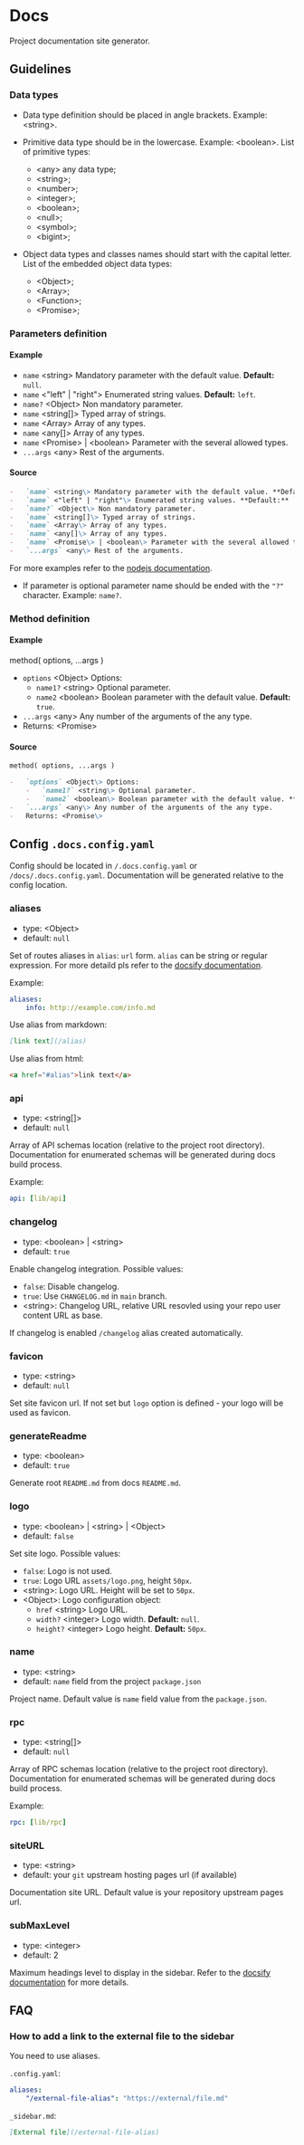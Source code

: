 # Docs

Project documentation site generator.

## Guidelines

### Data types

-   Data type definition should be placed in angle brackets. Example: <string\>.
-   Primitive data type should be in the lowercase. Example: <boolean\>. List of primitive types:

    -   <any\> any data type;
    -   <string\>;
    -   <number\>;
    -   <integer\>;
    -   <boolean\>;
    -   <null\>;
    -   <symbol\>;
    -   <bigint\>;

-   Object data types and classes names should start with the capital letter. List of the embedded object data types:
    -   <Object\>;
    -   <Array\>;
    -   <Function\>;
    -   <Promise\>;

### Parameters definition

<!-- tabs:start -->

#### **Example**

-   `name` <string\> Mandatory parameter with the default value. **Default:** `null`.
-   `name` <"left" | "right"\> Enumerated string values. **Default:** `left`.
-   `name?` <Object\> Non mandatory parameter.
-   `name` <string[]\> Typed array of strings.
-   `name` <Array\> Array of any types.
-   `name` <any[]\> Array of any types.
-   `name` <Promise\> | <boolean\> Parameter with the several allowed types.
-   `...args` <any\> Rest of the arguments.

#### **Source**

```markdown
-   `name` <string\> Mandatory parameter with the default value. **Default:** `null`.
-   `name` <"left" | "right"\> Enumerated string values. **Default:** `left`.
-   `name?` <Object\> Non mandatory parameter.
-   `name` <string[]\> Typed array of strings.
-   `name` <Array\> Array of any types.
-   `name` <any[]\> Array of any types.
-   `name` <Promise\> | <boolean\> Parameter with the several allowed types.
-   `...args` <any\> Rest of the arguments.
```

<!-- tabs:end -->

For more examples refer to the [nodejs documentation](https://nodejs.org/api/).

-   If parameter is optional parameter name should be ended with the `"?"` character. Example: `name?`.

### Method definition

<!-- tabs:start -->

#### **Example**

method( options, ...args )

-   `options` <Object\> Options:
    -   `name1?` <string\> Optional parameter.
    -   `name2` <boolean\> Boolean parameter with the default value. **Default:** `true`.
-   `...args` <any\> Any number of the arguments of the any type.
-   Returns: <Promise\>

#### **Source**

```markdown
method( options, ...args )

-   `options` <Object\> Options:
    -   `name1?` <string\> Optional parameter.
    -   `name2` <boolean\> Boolean parameter with the default value. **Default:** `true`.
-   `...args` <any\> Any number of the arguments of the any type.
-   Returns: <Promise\>
```

<!-- tabs:end -->

## Config `.docs.config.yaml`

Config should be located in `/.docs.config.yaml` or `/docs/.docs.config.yaml`. Documentation will be generated relative to the config location.

### aliases

-   type: <Object\>
-   default: `null`

Set of routes aliases in `alias`: `url` form. `alias` can be string or regular expression. For more detaild pls refer to the [docsify documentation](https://docsify.js.org/#/configuration?id=alias).

Example:

```yaml
aliases:
    info: http://example.com/info.md
```

Use alias from markdown:

```markdown
[link text](/alias)
```

Use alias from html:

```html
<a href="#alias">link text</a>
```

### api

-   type: <string[]\>
-   default: `null`

Array of API schemas location (relative to the project root directory). Documentation for enumerated schemas will be generated during docs build process.

Example:

```yaml
api: [lib/api]
```

### changelog

-   type: <boolean\> | <string\>
-   default: `true`

Enable changelog integration. Possible values:

-   `false`: Disable changelog.
-   `true`: Use `CHANGELOG.md` in `main` branch.
-   <string\>: Changelog URL, relative URL resovled using your repo user content URL as base.

If changelog is enabled `/changelog` alias created automatically.

### favicon

-   type: <string\>
-   default: `null`

Set site favicon url. If not set but `logo` option is defined - your logo will be used as favicon.

### generateReadme

-   type: <boolean\>
-   default: `true`

Generate root `README.md` from docs `README.md`.

### logo

-   type: <boolean\> | <string\> | <Object\>
-   default: `false`

Set site logo. Possible values:

-   `false`: Logo is not used.
-   `true`: Logo URL `assets/logo.png`, height `50px`.
-   <string\>: Logo URL. Height will be set to `50px`.
-   <Object\>: Logo configuration object:
    -   `href` <string\> Logo URL.
    -   `width?` <integer\> Logo width. **Default:** `null`.
    -   `height?` <integer\> Logo height. **Default:** `50px`.

### name

-   type: <string\>
-   default: `name` field from the project `package.json`

Project name. Default value is `name` field value from the `package.json`.

### rpc

-   type: <string[]\>
-   default: `null`

Array of RPC schemas location (relative to the project root directory). Documentation for enumerated schemas will be generated during docs build process.

Example:

```yaml
rpc: [lib/rpc]
```

### siteURL

-   type: <string\>
-   default: your `git` upstream hosting pages url (if available)

Documentation site URL. Default value is your repository upstream pages url.

### subMaxLevel

-   type: <integer\>
-   default: 2

Maximum headings level to display in the sidebar. Refer to the [docsify documentation](https://docsify.js.org/#/configuration?id=submaxlevel) for more details.

## FAQ

### How to add a link to the external file to the sidebar

You need to use aliases.

`.config.yaml`:

```yaml
aliases:
    "/external-file-alias": "https://external/file.md"
```

`_sidebar.md`:

```markdown
[External file](/external-file-alias)
```
